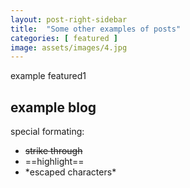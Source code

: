 ```yaml
---
layout: post-right-sidebar
title:  "Some other examples of posts"
categories: [ featured ]
image: assets/images/4.jpg
---
```

example featured1

## example blog

special formating:

+ ~~strike through~~
+ ==highlight==
+ \*escaped characters\*

